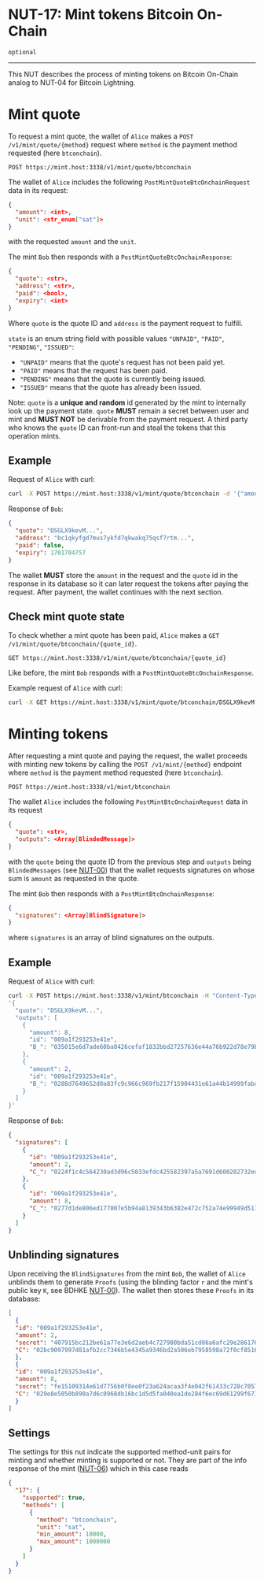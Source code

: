 NUT-17: Mint tokens Bitcoin On-Chain
==========================

`optional`

---

This NUT describes the process of minting tokens on Bitcoin On-Chain analog to NUT-04 for Bitcoin Lightning. 

# Mint quote

To request a mint quote, the wallet of `Alice` makes a `POST /v1/mint/quote/{method}` request where `method` is the payment method requested (here `btconchain`). 

```http
POST https://mint.host:3338/v1/mint/quote/btconchain
```

The wallet of `Alice` includes the following `PostMintQuoteBtcOnchainRequest` data in its request:

```json
{
  "amount": <int>,
  "unit": <str_enum["sat"]>
}
```
 with the requested `amount` and the `unit`. 
 
 The mint `Bob` then responds with a `PostMintQuoteBtcOnchainResponse`:

```json
{
  "quote": <str>,
  "address": <str>,
  "paid": <bool>,
  "expiry": <int>
}
```

Where `quote` is the quote ID and `address` is the payment request to fulfill. 

`state` is an enum string field with possible values `"UNPAID"`, `"PAID"`, `"PENDING"`, `"ISSUED"`:
- `"UNPAID"` means that the quote's request has not been paid yet.
- `"PAID"` means that the request has been paid.
- `"PENDING"` means that the quote is currently being issued.
- `"ISSUED"` means that the quote has already been issued.

Note: `quote` is a **unique and random** id generated by the mint to internally look up the payment state. `quote` **MUST** remain a secret between user and mint and **MUST NOT** be derivable from the payment request. A third party who knows the `quote` ID can front-run and steal the tokens that this operation mints.

## Example

Request of `Alice` with curl:

```bash
curl -X POST https://mint.host:3338/v1/mint/quote/btconchain -d '{"amount": 10, "unit": "sat"}' -H "Content-Type: application/json"
```

Response of `Bob`:

```json
{
  "quote": "DSGLX9kevM...",
  "address": "bc1qkyfgd7mus7ykfd7qkwakq75qsf7rtm...",
  "paid": false,
  "expiry": 1701704757
}
```

The wallet **MUST** store the `amount` in the request and the `quote` id in the response in its database so it can later request the tokens after paying the request. After payment, the wallet continues with the next section.

## Check mint quote state

To check whether a mint quote has been paid, `Alice` makes a `GET /v1/mint/quote/btconchain/{quote_id}`.

```http
GET https://mint.host:3338/v1/mint/quote/btconchain/{quote_id}
```

Like before, the mint `Bob` responds with a `PostMintQuoteBtcOnchainResponse`.

Example request of `Alice` with curl:

```bash
curl -X GET https://mint.host:3338/v1/mint/quote/btconchain/DSGLX9kevM...
```

# Minting tokens

After requesting a mint quote and paying the request, the wallet proceeds with minting new tokens by calling the `POST /v1/mint/{method}` endpoint where `method` is the payment method requested (here `btconchain`).

```http
POST https://mint.host:3338/v1/mint/btconchain
```

The wallet `Alice` includes the following `PostMintBtcOnchainRequest` data in its request

```json
{
  "quote": <str>,
  "outputs": <Array[BlindedMessage]>
}
```
 with the `quote` being the quote ID from the previous step and `outputs` being `BlindedMessages` (see [NUT-00][00]) that the wallet requests signatures on whose sum is `amount` as requested in the quote.
 
 The mint `Bob` then responds with a `PostMintBtcOnchainResponse`:

```json
{
  "signatures": <Array[BlindSignature]>
}
```

where `signatures` is an array of blind signatures on the outputs.

## Example

Request of `Alice` with curl:

```bash
curl -X POST https://mint.host:3338/v1/mint/btconchain -H "Content-Type: application/json" -d \
'{
  "quote": "DSGLX9kevM...",
  "outputs": [
    {
      "amount": 8,
      "id": "009a1f293253e41e",
      "B_": "035015e6d7ade60ba8426cefaf1832bbd27257636e44a76b922d78e79b47cb689d"
    },
    {
      "amount": 2,
      "id": "009a1f293253e41e",
      "B_": "0288d7649652d0a83fc9c966c969fb217f15904431e61a44b14999fabc1b5d9ac6"
    }
  ]
}'
```

Response of `Bob`: 

```json
{
  "signatures": [
    {
      "id": "009a1f293253e41e",
      "amount": 2,
      "C_": "0224f1c4c564230ad3d96c5033efdc425582397a5a7691d600202732edc6d4b1ec"
    },
    {
      "id": "009a1f293253e41e",
      "amount": 8,
      "C_": "0277d1de806ed177007e5b94a8139343b6382e472c752a74e99949d511f7194f6c"
    }
  ]
}
```

## Unblinding signatures

Upon receiving the `BlindSignatures` from the mint `Bob`, the wallet of `Alice` unblinds them to generate `Proofs` (using the blinding factor `r` and the mint's public key `K`, see BDHKE [NUT-00][00]). The wallet then stores these `Proofs` in its database:

```json
[
  {
  "id": "009a1f293253e41e",
  "amount": 2,
  "secret": "407915bc212be61a77e3e6d2aeb4c727980bda51cd06a6afc29e2861768a7837",
  "C": "02bc9097997d81afb2cc7346b5e4345a9346bd2a506eb7958598a72f0cf85163ea"
  },
  {
  "id": "009a1f293253e41e",
  "amount": 8,
  "secret": "fe15109314e61d7756b0f8ee0f23a624acaa3f4e042f61433c728c7057b931be",
  "C": "029e8e5050b890a7d6c0968db16bc1d5d5fa040ea1de284f6ec69d61299f671059"
  }
]
```

## Settings
The settings for this nut indicate the supported method-unit pairs for minting and whether minting is supported or not. They are part of the info response of the mint ([NUT-06][06]) which in this case reads 
```json
{
  "17": {
    "supported": true,
    "methods": [
      {
        "method": "btconchain",
        "unit": "sat",
        "min_amount": 10000,
        "max_amount": 1000000
      }
    ]
  }
}
```

[00]: 00.md
[01]: 01.md
[02]: 02.md
[03]: 03.md
[04]: 04.md
[05]: 05.md
[06]: 06.md
[07]: 07.md
[08]: 08.md
[09]: 09.md
[10]: 10.md
[11]: 11.md
[12]: 12.md
